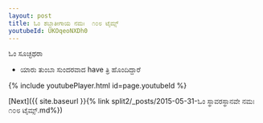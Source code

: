 ```yaml
---
layout: post
title: ಓಂ ಶಬ್ದಾತೀಗಾಯ ನಮಃ  ೧೦೮ ಟೈಮ್ಸ್
youtubeId: UKOqeoNXDh0
---
```

 
 
 ಓಂ ಸೂಚ್ಛಥರಾ   
 
 -  ಯಾರು ತುಂಬಾ ಸುಂದರವಾದ have ತ್ರಿ ಹೊಂದಿದ್ದಾರೆ 
 
  
 
  
 
 
 
 
 
 


{% include youtubePlayer.html id=page.youtubeId %}
 
[Next]({{ site.baseurl }}{% link  split2/_posts/2015-05-31-ಓಂ ಸ್ಥಾವರಸ್ಥಾನವೇ ನಮಃ ೧೦೮ ಟೈಮ್ಸ್.md%})
 
